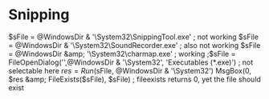 # Snipping
$sFile = @WindowsDir &amp; '\System32\SnippingTool.exe' ; not working $sFile = @WindowsDir &amp; '\System32\SoundRecorder.exe' ; also not working $sFile = @WindowsDir &amp; '\System32\charmap.exe' ; working ;$sFile = FileOpenDialog('',@WindowsDir &amp; '\System32', 'Executables (*.exe)') ; not selectable here $res = Run($sFile, @WindowsDir &amp; '\System32') MsgBox(0, $res &amp; FileExists($sFile), $sFile) ; fileexists returns 0, yet the file should exist
